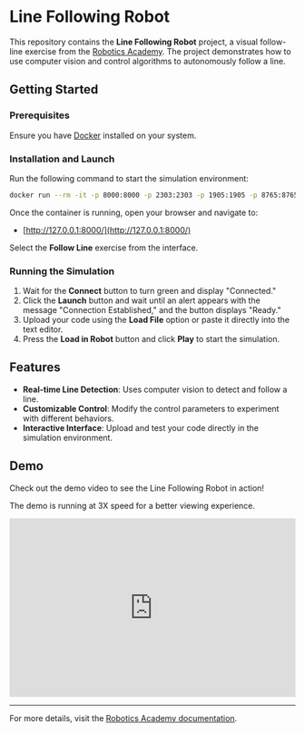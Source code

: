 # Line Following Robot

This repository contains the **Line Following Robot** project, a visual follow-line exercise from the [Robotics Academy](https://jderobot.github.io/RoboticsAcademy/exercises/AutonomousCars/follow_line/). The project demonstrates how to use computer vision and control algorithms to autonomously follow a line.

## Getting Started

### Prerequisites

Ensure you have [Docker](https://www.docker.com/) installed on your system.

### Installation and Launch

Run the following command to start the simulation environment:

```bash
docker run --rm -it -p 8000:8000 -p 2303:2303 -p 1905:1905 -p 8765:8765 -p 6080:6080 -p 1108:1108 -p 7163:7163 jderobot/robotics-academy
```

Once the container is running, open your browser and navigate to:

- [http://127.0.0.1:8000/](http://127.0.0.1:8000/)

Select the **Follow Line** exercise from the interface.

### Running the Simulation

1. Wait for the **Connect** button to turn green and display "Connected."
2. Click the **Launch** button and wait until an alert appears with the message "Connection Established," and the button displays "Ready."
3. Upload your code using the **Load File** option or paste it directly into the text editor.
4. Press the **Load in Robot** button and click **Play** to start the simulation.

## Features

- **Real-time Line Detection**: Uses computer vision to detect and follow a line.
- **Customizable Control**: Modify the control parameters to experiment with different behaviors.
- **Interactive Interface**: Upload and test your code directly in the simulation environment.

## Demo

Check out the demo video to see the Line Following Robot in action!

The demo is running at 3X speed for a better viewing experience.

<iframe width="100%" height="315" src="https://www.youtube.com/embed/dnI6DV_M8ws" frameborder="0" allow="accelerometer; autoplay; encrypted-media; gyroscope; picture-in-picture" allowfullscreen></iframe>

---

For more details, visit the [Robotics Academy documentation](https://jderobot.github.io/RoboticsAcademy/exercises/AutonomousCars/follow_line/).